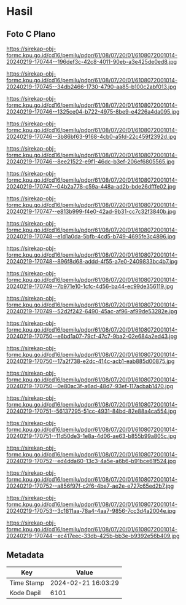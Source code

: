 # Hasil

## Foto C Plano

https://sirekap-obj-formc.kpu.go.id/cd16/pemilu/pdpr/61/08/07/20/01/6108072001014-20240219-170744--196def3c-42c8-4011-90eb-a3e425de0ed8.jpg

https://sirekap-obj-formc.kpu.go.id/cd16/pemilu/pdpr/61/08/07/20/01/6108072001014-20240219-170745--34db2466-1730-4790-aa85-b100c2abf013.jpg

https://sirekap-obj-formc.kpu.go.id/cd16/pemilu/pdpr/61/08/07/20/01/6108072001014-20240219-170746--1325ce04-b722-4975-8be9-e4226a4da095.jpg

https://sirekap-obj-formc.kpu.go.id/cd16/pemilu/pdpr/61/08/07/20/01/6108072001014-20240219-170746--3b86bf63-9168-4cb0-a5fd-22c459f2392d.jpg

https://sirekap-obj-formc.kpu.go.id/cd16/pemilu/pdpr/61/08/07/20/01/6108072001014-20240219-170746--8ee21522-e9f1-46dc-b3ef-206ef6805565.jpg

https://sirekap-obj-formc.kpu.go.id/cd16/pemilu/pdpr/61/08/07/20/01/6108072001014-20240219-170747--04b2a778-c59a-448a-ad2b-bde26dfffe02.jpg

https://sirekap-obj-formc.kpu.go.id/cd16/pemilu/pdpr/61/08/07/20/01/6108072001014-20240219-170747--e813b999-f4e0-42ad-9b31-cc7c32f3840b.jpg

https://sirekap-obj-formc.kpu.go.id/cd16/pemilu/pdpr/61/08/07/20/01/6108072001014-20240219-170748--e1d1a0da-5bfb-4cd5-b749-4695fe3c4896.jpg

https://sirekap-obj-formc.kpu.go.id/cd16/pemilu/pdpr/61/08/07/20/01/6108072001014-20240219-170748--896f8d68-addd-4f55-a7e0-2409833bc4b7.jpg

https://sirekap-obj-formc.kpu.go.id/cd16/pemilu/pdpr/61/08/07/20/01/6108072001014-20240219-170749--7b971e10-1cfc-4d56-ba44-ec99de356119.jpg

https://sirekap-obj-formc.kpu.go.id/cd16/pemilu/pdpr/61/08/07/20/01/6108072001014-20240219-170749--52d2f242-6490-45ac-af96-af99de53282e.jpg

https://sirekap-obj-formc.kpu.go.id/cd16/pemilu/pdpr/61/08/07/20/01/6108072001014-20240219-170750--e6bd1a07-79cf-47c7-9ba2-02e684a2ed43.jpg

https://sirekap-obj-formc.kpu.go.id/cd16/pemilu/pdpr/61/08/07/20/01/6108072001014-20240219-170750--17a2f738-e2dc-414c-acb1-eab885d00875.jpg

https://sirekap-obj-formc.kpu.go.id/cd16/pemilu/pdpr/61/08/07/20/01/6108072001014-20240219-170750--0e80ac3f-a6ad-48d7-93ef-117acbab1470.jpg

https://sirekap-obj-formc.kpu.go.id/cd16/pemilu/pdpr/61/08/07/20/01/6108072001014-20240219-170751--56137295-51cc-4931-84bd-82e88a4ca554.jpg

https://sirekap-obj-formc.kpu.go.id/cd16/pemilu/pdpr/61/08/07/20/01/6108072001014-20240219-170751--11d50de3-1e8a-4d06-ae63-b855b99a805c.jpg

https://sirekap-obj-formc.kpu.go.id/cd16/pemilu/pdpr/61/08/07/20/01/6108072001014-20240219-170752--ed4dda60-13c3-4a5e-a6b6-b91bce61f524.jpg

https://sirekap-obj-formc.kpu.go.id/cd16/pemilu/pdpr/61/08/07/20/01/6108072001014-20240219-170752--a856f97f-c2f6-4be7-ae2e-e727c65ed2b7.jpg

https://sirekap-obj-formc.kpu.go.id/cd16/pemilu/pdpr/61/08/07/20/01/6108072001014-20240219-170753--3c1811aa-78a4-4aa7-9856-7cc3d4a2004e.jpg

https://sirekap-obj-formc.kpu.go.id/cd16/pemilu/pdpr/61/08/07/20/01/6108072001014-20240219-170744--ec417eec-33db-425b-bb3e-b9392e56b409.jpg


## Metadata

| Key        | Value               |
| ---------- | ------------------- |
| Time Stamp | 2024-02-21 16:03:29 |
| Kode Dapil | 6101                |



